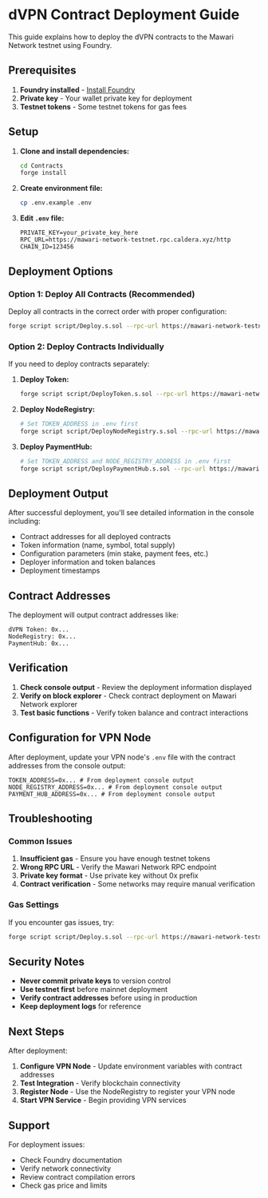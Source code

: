 # dVPN Contract Deployment Guide

This guide explains how to deploy the dVPN contracts to the Mawari Network testnet using Foundry.

## Prerequisites

1. **Foundry installed** - [Install Foundry](https://book.getfoundry.sh/getting-started/installation)
2. **Private key** - Your wallet private key for deployment
3. **Testnet tokens** - Some testnet tokens for gas fees

## Setup

1. **Clone and install dependencies:**
   ```bash
   cd Contracts
   forge install
   ```

2. **Create environment file:**
   ```bash
   cp .env.example .env
   ```

3. **Edit `.env` file:**
   ```env
   PRIVATE_KEY=your_private_key_here
   RPC_URL=https://mawari-network-testnet.rpc.caldera.xyz/http
   CHAIN_ID=123456
   ```

## Deployment Options

### Option 1: Deploy All Contracts (Recommended)

Deploy all contracts in the correct order with proper configuration:

```bash
forge script script/Deploy.s.sol --rpc-url https://mawari-network-testnet.rpc.caldera.xyz/http --broadcast --verify
```

### Option 2: Deploy Contracts Individually

If you need to deploy contracts separately:

1. **Deploy Token:**
   ```bash
   forge script script/DeployToken.s.sol --rpc-url https://mawari-network-testnet.rpc.caldera.xyz/http --broadcast
   ```

2. **Deploy NodeRegistry:**
   ```bash
   # Set TOKEN_ADDRESS in .env first
   forge script script/DeployNodeRegistry.s.sol --rpc-url https://mawari-network-testnet.rpc.caldera.xyz/http --broadcast
   ```

3. **Deploy PaymentHub:**
   ```bash
   # Set TOKEN_ADDRESS and NODE_REGISTRY_ADDRESS in .env first
   forge script script/DeployPaymentHub.s.sol --rpc-url https://mawari-network-testnet.rpc.caldera.xyz/http --broadcast
   ```

## Deployment Output

After successful deployment, you'll see detailed information in the console including:

- Contract addresses for all deployed contracts
- Token information (name, symbol, total supply)
- Configuration parameters (min stake, payment fees, etc.)
- Deployer information and token balances
- Deployment timestamps

## Contract Addresses

The deployment will output contract addresses like:
```
dVPN Token: 0x...
NodeRegistry: 0x...
PaymentHub: 0x...
```

## Verification

1. **Check console output** - Review the deployment information displayed
2. **Verify on block explorer** - Check contract deployment on Mawari Network explorer
3. **Test basic functions** - Verify token balance and contract interactions

## Configuration for VPN Node

After deployment, update your VPN node's `.env` file with the contract addresses from the console output:

```env
TOKEN_ADDRESS=0x... # From deployment console output
NODE_REGISTRY_ADDRESS=0x... # From deployment console output  
PAYMENT_HUB_ADDRESS=0x... # From deployment console output
```

## Troubleshooting

### Common Issues

1. **Insufficient gas** - Ensure you have enough testnet tokens
2. **Wrong RPC URL** - Verify the Mawari Network RPC endpoint
3. **Private key format** - Use private key without 0x prefix
4. **Contract verification** - Some networks may require manual verification

### Gas Settings

If you encounter gas issues, try:

```bash
forge script script/Deploy.s.sol --rpc-url https://mawari-network-testnet.rpc.caldera.xyz/http --broadcast --gas-price 1000000000
```

## Security Notes

- **Never commit private keys** to version control
- **Use testnet first** before mainnet deployment
- **Verify contract addresses** before using in production
- **Keep deployment logs** for reference

## Next Steps

After deployment:

1. **Configure VPN Node** - Update environment variables with contract addresses
2. **Test Integration** - Verify blockchain connectivity
3. **Register Node** - Use the NodeRegistry to register your VPN node
4. **Start VPN Service** - Begin providing VPN services

## Support

For deployment issues:
- Check Foundry documentation
- Verify network connectivity
- Review contract compilation errors
- Check gas price and limits 